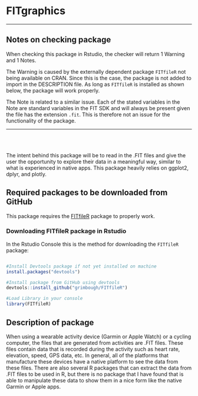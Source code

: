 # FITgraphics

---
## Notes on checking package

When checking this package in Rstudio, the checker will return 1 Warning and 1 
Notes.

The Warning is caused by the externally dependent package `FITfileR` not being 
available on CRAN. Since this is the case, the package is not added to import 
in the DESCRIPTION file. As long as `FITfileR` is installed as shown below, the 
package will work properly.


The Note is related to a similar issue. Each of the stated variables in the 
Note are standard variables in the FIT SDK and will always be present given 
the file has the extension `.fit`. This is therefore not an issue for the 
functionality of the package. 


---

<br />
<br />

The intent behind this package will be to read in the .FIT files and give the user the opportunity
to explore their data in a meaningful way, similar to what is experienced in native apps. This
package heavily relies on ggplot2, dplyr, and plotly.

## Required packages to be downloaded from GitHub

This package requires the [FITfileR](https://github.com/grimbough/FITfileR) package to properly work. 

### Downloading FITfileR package in Rstudio

In the Rstudio Console this is the method for downloading the `FITfileR` package:

```R

#Install Devtools package if not yet installed on machine
install.packages("devtools")

#Install package from GitHub using devtools
devtools::install_github("grimbough/FITfileR")

#Load Library in your console
library(FITfileR)

```

## Description of package
When using a wearable activity device (Garmin or Apple Watch) or a cycling computer, the files
that are generated from activities are .FIT files. These files contain data that is recorded during
the activity such as heart rate, elevation, speed, GPS data, etc. In general, all of the platforms that
manufacture these devices have a native platform to see the data from these files. There are also
several R packages that can extract the data from .FIT files to be used in R, but there is no
package that I have found that is able to manipulate these data to show them in a nice form like
the native Garmin or Apple apps.

